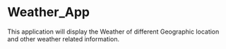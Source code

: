 # Weather_App
This application will display the Weather of different Geographic location and other  weather related information.
